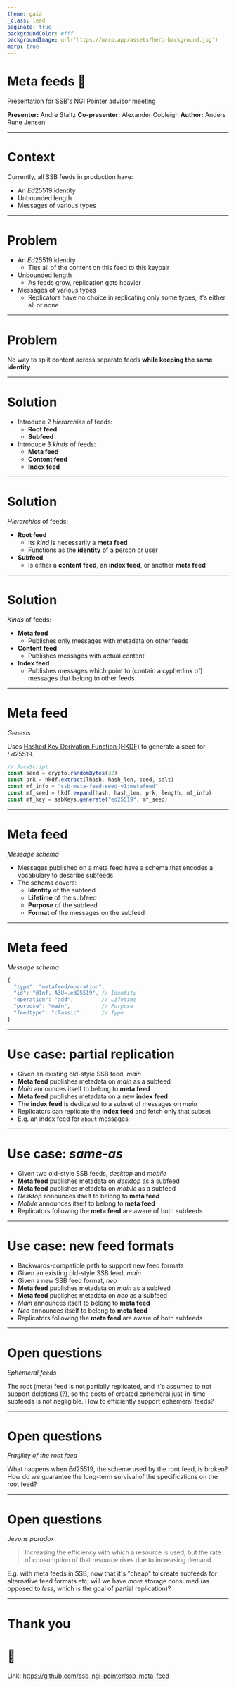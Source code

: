 ```yaml
---
theme: gaia
_class: lead
paginate: true
backgroundColor: #fff
backgroundImage: url('https://marp.app/assets/hero-background.jpg')
marp: true
---
```


# Meta feeds :curling_stone:

Presentation for SSB's NGI Pointer advisor meeting

**Presenter:** Andre Staltz
**Co-presenter:** Alexander Cobleigh
**Author:** Anders Rune Jensen

---

# Context

Currently, all SSB feeds in production have:

- An $Ed25519$ identity
- Unbounded length
- Messages of various types

---

# Problem

- An $Ed25519$ identity
  - Ties all of the content on this feed to this keypair
- Unbounded length
  - As feeds grow, replication gets heavier
- Messages of various types
  - Replicators have no choice in replicating only some types, it's either all or none

---

# Problem

No way to split content across separate feeds **while keeping the same identity**.

---

# Solution

- Introduce 2 *hierarchies* of feeds:
  - **Root feed**
  - **Subfeed**
- Introduce 3 *kinds* of feeds:
  - **Meta feed**
  - **Content feed**
  - **Index feed**

---

# Solution

*Hierarchies* of feeds:

- **Root feed**
  - Its *kind* is necessarily a **meta feed**
  - Functions as the **identity** of a person or user
- **Subfeed**
  - Is either a **content feed**, an **index feed**, or another **meta feed**

---

# Solution

*Kinds* of feeds:

- **Meta feed**
  - Publishes only messages with metadata on other feeds
- **Content feed**
  - Publishes messages with actual content
- **Index feed**
  - Publishes messages which point to (contain a cypherlink of) messages that belong to other feeds

---

# Meta feed

*Genesis*

Uses [Hashed Key Derivation Function (HKDF)](https://en.wikipedia.org/wiki/HKDF) to generate a seed for $Ed25519$.

```js
// JavaScript
const seed = crypto.randomBytes(32)
const prk = hkdf.extract(lhash, hash_len, seed, salt)
const mf_info = "ssb-meta-feed-seed-v1:metafeed"
const mf_seed = hkdf.expand(hash, hash_len, prk, length, mf_info)
const mf_key = ssbKeys.generate("ed25519", mf_seed)
```

---

# Meta feed

*Message schema*

- Messages published on a meta feed have a schema that encodes a vocabulary to describe subfeeds
- The schema covers:
  - **Identity** of the subfeed
  - **Lifetime** of the subfeed
  - **Purpose** of the subfeed
  - **Format** of the messages on the subfeed

---

# Meta feed

*Message schema*

```js
{
  "type": "metafeed/operation",
  "id": "@1nf..A3U=.ed25519", // Identity
  "operation": "add",         // Lifetime
  "purpose": "main",          // Purpose
  "feedtype": "classic"       // Type
}
```

---

# Use case: partial replication

- Given an existing old-style SSB feed, *main*
- **Meta feed** publishes metadata on *main* as a subfeed
- *Main* announces itself to belong to **meta feed**
- **Meta feed** publishes metadata on a new **index feed**
- The **index feed** is dedicated to a subset of messages on *main*
- Replicators can replicate the **index feed** and fetch only that subset
- E.g. an index feed for `about` messages

---

# Use case: *same-as*

- Given two old-style SSB feeds, *desktop* and *mobile*
- **Meta feed** publishes metadata on *desktop* as a subfeed
- **Meta feed** publishes metadata on *mobile* as a subfeed
- *Desktop* announces itself to belong to **meta feed**
- *Mobile* announces itself to belong to **meta feed**
- Replicators following the **meta feed** are aware of both subfeeds

---

# Use case: new feed formats

- Backwards-compatible path to support new feed formats
- Given an existing old-style SSB feed, *main*
- Given a new SSB feed format, *neo*
- **Meta feed** publishes metadata on *main* as a subfeed
- **Meta feed** publishes metadata on *neo* as a subfeed
- *Main* announces itself to belong to **meta feed**
- *Neo* announces itself to belong to **meta feed**
- Replicators following the **meta feed** are aware of both subfeeds

---

# Open questions

*Ephemeral feeds*

The root (meta) feed is not partially replicated, and it's assumed to not support deletions (?), so the costs of created ephemeral just-in-time subfeeds is not negligible. How to efficiently support ephemeral feeds?

---

# Open questions

*Fragility of the root feed*

What happens when $Ed25519$, the scheme used by the root feed, is broken? How do we guarantee the long-term survival of the specifications on the root feed?

---

# Open questions

*Jevons paradox*

> Increasing the efficiency with which a resource is used, but the rate of consumption of that resource rises due to increasing demand.

E.g. with meta feeds in SSB, now that it's "cheap" to create subfeeds for alternative feed formats etc, will we have *more* storage consumed (as opposed to *less*, which is the goal of partial replication)?

---

# Thank you

# :pray:

Link: https://github.com/ssb-ngi-pointer/ssb-meta-feed

